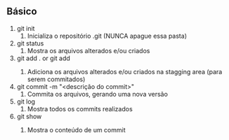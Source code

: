 ## Básico

1. git init 
   1. Inicializa o repositório .git (NUNCA apague essa pasta)
2. git status
   1. Mostra os arquivos alterados e/ou criados
3. git add . or git add <nome do arquivo> <nome do arquivo>
   1. Adiciona os arquivos alterados e/ou criados na stagging area (para serem commitados)
4. git commit -m "<descrição do commit>"
   1. Commita os arquivos, gerando uma nova versão
5. git log
   1. Mostra todos os commits realizados
6. git show <id commit>
   1. Mostra o conteúdo de um commit